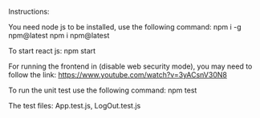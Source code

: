 Instructions:

You need node js to be installed, use the following command:
npm i -g npm@latest
npm i npm@latest

To start react js:
npm start

For running the frontend in (disable web security mode), you may need to follow the link:
https://www.youtube.com/watch?v=3yACsnV30N8

To run the unit test use the following command: npm test

The test files: App.test.js, LogOut.test.js 
